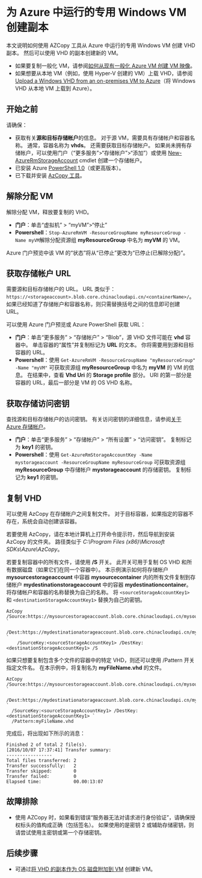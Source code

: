 <properties
    pageTitle="在 Azure 中创建专用 VM 的副本 | Azure"
    description="了解如何在 Resource Manager 部署模型中，为 Azure 中运行的专用 Windows VM 创建副本。"
    services="virtual-machines-windows"
    documentationcenter=""
    author="cynthn"
    manager="timlt"
    editor=""
    tags="azure-resource-manager" />
<tags
    ms.assetid="ce7e6cd3-6a4a-4fab-bf66-52f699b1398a"
    ms.service="virtual-machines-windows"
    ms.workload="infrastructure-services"
    ms.tgt_pltfrm="vm-windows"
    ms.devlang="na"
    ms.topic="article"
    ms.date="03/22/2017"
    wacn.date="05/15/2017"
    ms.author="cynthn"
    ms.translationtype="Human Translation"
    ms.sourcegitcommit="457fc748a9a2d66d7a2906b988e127b09ee11e18"
    ms.openlocfilehash="d44c30d52ca51beb734f623ab44d55b4006e9ebb"
    ms.contentlocale="zh-cn"
    ms.lasthandoff="05/05/2017" />

# <a name="create-a-copy-of-a-specialized-windows-vm-running-in-azure"></a>为 Azure 中运行的专用 Windows VM 创建副本
本文说明如何使用 AZCopy 工具从 Azure 中运行的专用 Windows VM 创建 VHD 副本。 然后可以使用 VHD 的副本创建新的 VM。 

* 如果要复制一般化 VM，请参阅[如何从现有一般化 Azure VM 创建 VM 映像](/documentation/articles/virtual-machines-windows-capture-image/)。
* 如果想要从本地 VM（例如，使用 Hyper-V 创建的 VM）上载 VHD，请参阅 [Upload a Windows VHD from an on-premises VM to Azure](/documentation/articles/virtual-machines-windows-upload-image/)（将 Windows VHD 从本地 VM 上载到 Azure）。

## <a name="before-you-begin"></a>开始之前
请确保：

* 获取有关**源和目标存储帐户**的信息。 对于源 VM，需要具有存储帐户和容器名称。 通常，容器名称为 **vhds**。 还需要获取目标存储帐户。 如果尚未拥有存储帐户，可以使用门户（“更多服务”>“存储帐户”>“添加”）或使用 [New-AzureRmStorageAccount](https://msdn.microsoft.com/zh-cn/library/mt607148.aspx) cmdlet 创建一个存储帐户。 
* 已安装 Azure [PowerShell 1.0](https://docs.microsoft.com/zh-cn/powershell/azureps-cmdlets-docs)（或更高版本）。
* 已下载并安装 [AzCopy 工具](/documentation/articles/storage-use-azcopy/)。 

## <a name="deallocate-the-vm"></a>解除分配 VM
解除分配 VM，释放要复制的 VHD。 

* **门户**：单击“虚拟机” > “myVM”>“停止”
* **Powershell**：`Stop-AzureRmVM -ResourceGroupName myResourceGroup -Name myVM`解除分配资源组 **myResourceGroup** 中名为 **myVM** 的 VM。

Azure 门户预览中该 VM 的“状态”将从“已停止”更改为“已停止(已解除分配)”。

## <a name="get-the-storage-account-urls"></a>获取存储帐户 URL
需要源和目标存储帐户的 URL。 URL 类似于： `https://<storageaccount>.blob.core.chinacloudapi.cn/<containerName>/`。 如果已经知道了存储帐户和容器名称，则只需替换括号之间的信息即可创建 URL。 

可以使用 Azure 门户预览或 Azure PowerShell 获取 URL：

* **门户**：单击“更多服务” > “存储帐户” > “Blob”，源 VHD 文件可能在 **vhd** 容器中。 单击容器的“属性”并复制标记为 **URL** 的文本。 你将需要用到源和目标容器的 URL。 
* **Powershell**：使用 `Get-AzureRmVM -ResourceGroupName "myResourceGroup" -Name "myVM"` 可获取资源组 **myResourceGroup** 中名为 **myVM** 的 VM 的信息。 在结果中，查看 **Vhd Uri** 的 **Storage profile** 部分。 URI 的第一部分是容器的 URL，最后一部分是 VM 的 OS VHD 名称。

## <a name="get-the-storage-access-keys"></a>获取存储访问密钥
查找源和目标存储帐户的访问密钥。 有关访问密钥的详细信息，请参阅[关于 Azure 存储帐户](/documentation/articles/storage-create-storage-account/)。

* **门户**：单击“更多服务” > “存储帐户” > “所有设置” > “访问密钥”。 复制标记为 **key1** 的密钥。
* **Powershell**：使用 `Get-AzureRmStorageAccountKey -Name mystorageaccount -ResourceGroupName myResourceGroup` 可获取资源组 **myResourceGroup** 中存储帐户 **mystorageaccount** 的存储密钥。 复制标记为 **key1** 的密钥。

## <a name="copy-the-vhd"></a>复制 VHD
可以使用 AzCopy 在存储帐户之间复制文件。 对于目标容器，如果指定的容器不存在，系统会自动创建该容器。 

若要使用 AzCopy，请在本地计算机上打开命令提示符，然后导航到安装 AzCopy 的文件夹。 路径类似于 *C:\Program Files (x86)\Microsoft SDKs\Azure\AzCopy*。 

若要复制容器中的所有文件，请使用 **/S** 开关。 此开关可用于复制 OS VHD 和所有数据磁盘（如果它们在同一个容器中）。 本示例演示如何将存储帐户 **mysourcestorageaccount** 中容器 **mysourcecontainer** 内的所有文件复制到存储帐户 **mydestinationstorageaccount** 中的容器 **mydestinationcontainer**。 将存储帐户和容器的名称替换为自己的名称。 将 `<sourceStorageAccountKey1>` 和 `<destinationStorageAccountKey1>` 替换为自己的密钥。

    AzCopy /Source:https://mysourcestorageaccount.blob.core.chinacloudapi.cn/mysourcecontainer `
        /Dest:https://mydestinationatorageaccount.blob.core.chinacloudapi.cn/mydestinationcontainer `
        /SourceKey:<sourceStorageAccountKey1> /DestKey:<destinationStorageAccountKey1> /S

如果只想要复制包含多个文件的容器中的特定 VHD，则还可以使用 /Pattern 开关指定文件名。 在本示例中，将复制名为 **myFileName.vhd** 的文件。

    AzCopy /Source:https://mysourcestorageaccount.blob.core.chinacloudapi.cn/mysourcecontainer `
      /Dest:https://mydestinationatorageaccount.blob.core.chinacloudapi.cn/mydestinationcontainer `
      /SourceKey:<sourceStorageAccountKey1> /DestKey:<destinationStorageAccountKey1> `
      /Pattern:myFileName.vhd

完成后，将出现如下所示的消息：

    Finished 2 of total 2 file(s).
    [2016/10/07 17:37:41] Transfer summary:
    -----------------
    Total files transferred: 2
    Transfer successfully:   2
    Transfer skipped:        0
    Transfer failed:         0
    Elapsed time:            00.00:13:07

## <a name="troubleshooting"></a>故障排除
* 使用 AZCopy 时，如果看到错误“服务器无法对请求进行身份验证”，请确保授权标头的值构成正确（包括签名）。 如果使用的是密钥 2 或辅助存储密钥，则请尝试使用主密钥或第一个存储密钥。

## <a name="next-steps"></a>后续步骤
* 可通过[将 VHD 的副本作为 OS 磁盘附加到 VM](/documentation/articles/virtual-machines-windows-create-vm-specialized/) 创建新 VM。